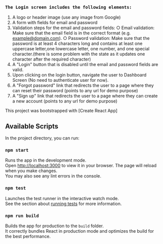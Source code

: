 ### `The Login screen includes the following elements:`
1. A logo or header image (use any image from Google)
2. A form with fields for email and password
3. Validation steps for the email and password fields:
○ Email validation: Make sure that the email field is in the
correct format (e.g. example@domain.com).
○ Password validation: Make sure that the password is at least
4 characters long and contains at least one uppercase letter,one lowercase letter, one number, and one special character.(there is some problem with the state as it updates one character after the required character)
5. A "Login" button that is disabled until the email and password fields are valid.
6. Upon clicking on the login button, navigate the user to Dashboard Screen (No need to authenticate user for now).
7. A "Forgot password" link that redirects the user to a page where they can reset their password (points to any url for demo purpose)
8. A "Sign up" link that redirects the user to a page where they can create a new account (points to any url for demo purpose)


This project was bootstrapped with [Create React App]
## Available Scripts
In the project directory, you can run:
### `npm start`
Runs the app in the development mode.\
Open [http://localhost:3000](http://localhost:3000) to view it in your browser.
The page will reload when you make changes.\
You may also see any lint errors in the console.
### `npm test`
Launches the test runner in the interactive watch mode.\
See the section about [running tests](https://facebook.github.io/create-react-app/docs/running-tests) for more information.
### `npm run build`
Builds the app for production to the `build` folder.\
It correctly bundles React in production mode and optimizes the build for the best performance.




